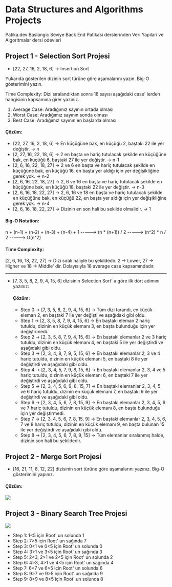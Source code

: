 # Data Structures and Algorithms Projects

 Patika.dev Baslangic Seviye Back End Patikasi derslerinden Veri Yapilari ve Algoritmalar dersi odevleri

## Project 1 - Selection Sort Projesi

- [22, 27, 16, 2, 18, 6] -> Insertion Sort

Yukarıda gösterilen dizinin sort türüne göre aşamalarını yazın. Big-O gösterimini yazın.

Time Complexity: Dizi sıralandıktan sonra 18 sayısı aşağıdaki case' lerden hangisinin kapsamına girer yazınız.

1) Average Case: Aradığımız sayının ortada olması
2) Worst Case: Aradığımız sayının sonda olması
3) Best Case: Aradığımız sayının en başlarda olması

#### Çözüm:

- [22, 27, 16, 2, 18, 6] -> En küçüğüne bak, en küçüğü 2, baştaki 22 ile yer değiştir. -> n
- [2, 27, 16, 22, 18, 6] -> 2 en başta ve hariç tutulacak şekilde en küçüğüne bak, en küçüğü 6, baştaki 27 ile yer değiştir. -> n-1
- [2, 6, 16, 22, 18, 27] -> 2 ve 6 en başta ve hariç tutulacak şekilde en küçüğüne bak, en küçüğü 16, en başta yer aldığı için yer değişikliğine gerek yok. -> n-2
- [2, 6, 16, 22, 18, 27] -> 2, 6 ve 16 en başta ve hariç tutulacak şekilde en küçüğüne bak, en küçüğü 18, baştaki 22 ile yer değiştir. -> n-3
- [2, 6, 16, 18, 22, 27] -> 2, 6, 16 ve 18 en başta ve hariç tutulacak şekilde en küçüğüne bak, en küçüğü 22, en başta yer aldığı için yer değişikliğine gerek yok. -> n-4
- [2, 6, 16, 18, 22, 27] -> Dizinin en son hali bu sekilde olmalidir. -> 1

#### Big-O Notation:

n + (n-1) + (n-2) + (n-3) + (n-4) + 1 -----> (n * (n+1)) / 2 -----> (n^2) * n / 2 -----> O(n^2)

#### Time Complexity:

[2, 6, 16, 18, 22, 27] -> Dizi sıralı haliyle bu şekildedir. 2 -> Lower, 27 -> Higher ve 18 -> Middle' dir. Dolayısıyla 18 average case kapsamındadır.

-----------------------------------------------------------------------------------

- [7, 3, 5, 8, 2, 9, 4, 15, 6] dizisinin Selection Sort' a göre ilk dört adımını yazınız:

  #### Çözüm:

  - Step 0 -> [7, 3, 5, 8, 2, 9, 4, 15, 6] -> Tüm dizi tarandı, en küçük eleman 2, en baştaki 7 ile yer değişti ve aşağıdaki gibi oldu.
  - Step 1 -> [2, 3, 5, 8, 7, 9, 4, 15, 6] -> En baştaki eleman 2 hariç tutuldu, dizinin en küçük elemanı 3, en başta bulunduğu için yer değiştirmedi.
  - Step 2 -> [2, 3, 5, 8, 7, 9, 4, 15, 6] -> En baştaki elemanlar 2 ve 3 hariç tutuldu, dizinin en küçük elemanı 4, en baştaki 5 ile yer değiştirdi ve aşağıdaki gibi oldu.
  - Step 3 -> [2, 3, 4, 8, 7, 9, 5, 15, 6] -> En baştaki elemanlar 2, 3 ve 4 hariç tutuldu, dizinin en küçük elemanı 5, en baştaki 8 ile yer değiştirdi ve aşağıdaki gibi oldu.
  - Step 4 -> [2, 3, 4, 5, 7, 9, 8, 15, 6] -> En baştaki elemanlar 2, 3, 4 ve 5 hariç tutuldu, dizinin en küçük elemanı 6, en baştaki 7 ile yer değiştirdi ve aşağıdaki gibi oldu.
  - Step 5 -> [2, 3, 4, 5, 6, 9, 8, 15, 7] -> En baştaki elemanlar 2, 3, 4, 5 ve 6 hariç tutuldu, dizinin en küçük elemanı 7, en baştaki 9 ile yer değiştirdi ve aşağıdaki gibi oldu.
  - Step 6 -> [2, 3, 4, 5, 6, 7, 8, 15, 9] -> En baştaki elemanlar 2, 3, 4, 5, 6 ve 7 hariç tutuldu, dizinin en küçük elemanı 8, en başta bulunduğu için yer değiştirmedi.
  - Step 7 -> [2, 3, 4, 5, 6, 7, 8, 15, 9] -> En baştaki elemanlar 2, 3, 4, 5, 6, 7 ve 8 hariç tutuldu, dizinin en küçük elemanı 9, en başta bulunan 15 ile yer değiştirdi ve aşağıdaki gibi oldu.
  - Step 8 -> [2, 3, 4, 5, 6, 7, 8, 9, 15] -> Tüm elemanlar sıralanmış halde, dizinin son hali bu şekildedir.

 ## Project 2 - Merge Sort Projesi

- [16, 21, 11, 8, 12, 22] dizisinin sort türüne göre aşamalarını yazınız. Big-O gösterimini yapınız.

#### Çözüm:

<img src="https://github.com/goknkaya/Data_Structures_and_Algorithms_Projects/blob/main/odev.png" width="auto">

## Project 3 - Binary Search Tree Projesi

<img src = "https://github.com/goknkaya/Data_Structures_and_Algorithms_Projects/blob/main/indir.png" width = "auto">

- Step 1: 1<5 için Root' un solunda 1
- Step 2: 7>5 için Root' un sağında 7
- Step 3: 0<1 ve 0<5 için Root' un solunda 0
- Step 4: 3>1 ve 3<5 için Root' un sağında 3
- Step 5: 2<3, 2>1 ve 2<5 için Root' un solunda 2
- Step 6: 4>3, 4>1 ve 4<5 için Root' un sağında 4
- Step 7: 6<7 ve 6>5 için Root' un solunda 6
- Step 8: 9>7 ve 9>5 için Root' un sağında 9
- Step 9: 8<9 ve 8>5 için Root' un solunda 8
